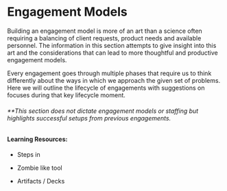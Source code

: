 # Engagement Models

Building an engagement model is more of an art than a science often requiring a balancing of client requests, product needs and available personnel. The information in this section attempts to give insight into this art and the considerations that can lead to more thoughtful and productive engagement models.

Every engagement goes through multiple phases that require us to think differently about the ways in which we approach the given set of problems. Here we will outline the lifecycle of engagements with suggestions on focuses during that key lifecycle moment.

###### \*\*This section does not dictate engagement models or staffing but highlights successful setups from previous engagements.

#### Learning Resources:

* Steps in

* Zombie like tool

* Artifacts / Decks



